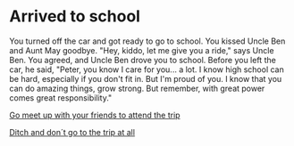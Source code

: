 # Arrived to school

You turned off the car and got ready to go to school. You kissed Uncle Ben and Aunt May goodbye. "Hey, kiddo, let me give you a ride," says Uncle Ben. You agreed, and Uncle Ben drove you to school. Before you left the car, he said, "Peter, you know I care for you... a lot. I know high school can be hard, especially if you don't fit in. But I'm proud of you. I know that you can do amazing things, grow strong. But remember, with great power comes great responsibility."


[Go meet up with your friends to attend the trip](inside-the-lab.md)

[Ditch and don´t go to the trip at all](never-become-spiderman.md)
